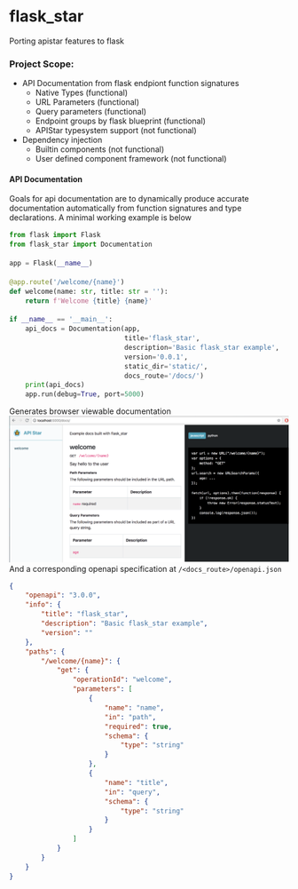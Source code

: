# flask_star
Porting apistar features to flask

### Project Scope:
 - API Documentation from flask endpiont function signatures
    - Native Types (functional)
    - URL Parameters (functional)
    - Query parameters (functional)
    - Endpoint groups by flask blueprint (functional)
    - APIStar typesystem support (not functional)
 - Dependency injection
    - Builtin components (not functional)
    - User defined component framework (not functional)

#### API Documentation
Goals for api documentation are to dynamically produce accurate documentation automatically from function signatures and type declarations. A minimal working example is below
```python
from flask import Flask
from flask_star import Documentation

app = Flask(__name__)

@app.route('/welcome/{name}')
def welcome(name: str, title: str = ''):
    return f'Welcome {title} {name}'

if __name__ == '__main__':
    api_docs = Documentation(app,
                             title='flask_star',
                             description='Basic flask_star example',
                             version='0.0.1',
                             static_dir='static/',
                             docs_route='/docs/')
    print(api_docs)
    app.run(debug=True, port=5000)
```
Generates browser viewable documentation
![myimage](examples/basic/docs.png)
And a corresponding openapi specification at `/<docs_route>/openapi.json`
```json
{                                                                 
    "openapi": "3.0.0",                                           
    "info": {                                                     
        "title": "flask_star",                                    
        "description": "Basic flask_star example",                
        "version": ""                                             
    },                                                            
    "paths": {                                                    
        "/welcome/{name}": {                                      
            "get": {                                              
                "operationId": "welcome",                         
                "parameters": [                                   
                    {                                             
                        "name": "name",                           
                        "in": "path",                             
                        "required": true,                         
                        "schema": {                               
                            "type": "string"                      
                        }                                         
                    },                                            
                    {                                             
                        "name": "title",                          
                        "in": "query",                            
                        "schema": {                               
                            "type": "string"                      
                        }                                         
                    }                                             
                ]                                                 
            }                                                     
        }                                                         
    }                                                             
}
```
